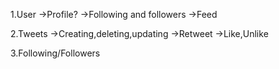 1.User
  ->Profile?
  ->Following and followers
  ->Feed


2.Tweets
  ->Creating,deleting,updating
  ->Retweet
  ->Like,Unlike

3.Following/Followers
